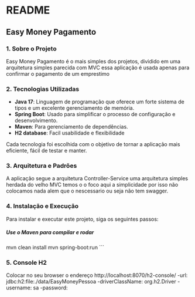 # README

## Easy Money Pagamento

### 1. Sobre o Projeto
Easy Money Pagamento é o mais simples dos projetos, dividido em uma arquitetura simples
parecida com MVC essa aplicação é usada apenas para confirmar o pagamento de um emprestimo

### 2. Tecnologias Utilizadas
- **Java 17**: Linguagem de programação que oferece um forte sistema de tipos e um excelente
 gerenciamento de memória.
- **Spring Boot**: Usado para simplificar o processo de configuração e desenvolvimento.
- **Maven**: Para gerenciamento de dependências.
- **H2 database**: Facil usabilidade e flexibilidade

Cada tecnologia foi escolhida com o objetivo de tornar a aplicação mais eficiente, 
fácil de testar e manter.

### 3. Arquitetura e Padrões
A aplicação segue a arquitetura Controller-Service uma arquitetura simples herdada do velho MVC
temos o o foco aqui a simplicidade por isso não colocamos nada alem que o nescessario ou seja
não tem swagger.



### 4. Instalação e Execução
Para instalar e executar este projeto, siga os seguintes passos:


##### Use o Maven para compilar e rodar
mvn clean install
mvn spring-boot:run
\```

### 5. Console H2
Colocar no seu browser o endereço http://localhost:8070/h2-console/
-url: jdbc:h2:file:./data/EasyMoneyPessoa 
-driverClassName: org.h2.Driver
-username: sa
-password: 

